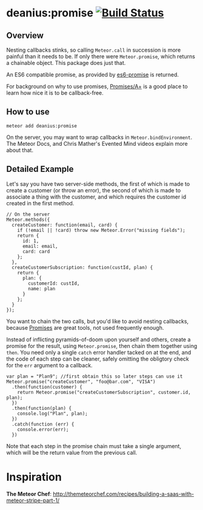 # deanius:promise [![Build Status](https://secure.travis-ci.org/deanius/deanius-meteor-promise.png?branch=master)](https://travis-ci.org/deanius/deanius-meteor-promise)

## Overview
Nesting callbacks stinks, so calling `Meteor.call` in succession is more painful than it needs to be. If only there were `Meteor.promise`, which returns a chainable object. This package does just that.

An ES6 compatible promise, as provided by [es6-promise](https://github.com/jakearchibald/es6-promise) is returned.

For background on why to use promises, [Promises/A+](https://promisesaplus.com/)
is a good place to learn how nice it is to be callback-free.

## How to use

    meteor add deanius:promise

On the server, you may want to wrap callbacks in `Meteor.bindEnvironment`.
The Meteor Docs, and Chris Mather's Evented Mind videos explain more about that.

## Detailed Example

Let's say you have two server-side methods, the first of which is made to create a customer (or throw an error),
the second of which is made to associate a thing with the customer, and which requires the customer id created in the first method.

```
// On the server
Meteor.methods({
  createCustomer: function(email, card) {
    if (!email || !card) throw new Meteor.Error("missing fields");
    return {
      id: 1,
      email: email,
      card: card
    };
  },
  createCustomerSubscription: function(custId, plan) {
    return {
      plan: {
        customerId: custId,
        name: plan
      }
    };
  }
});

```

You want to chain the two calls, but you'd like to avoid nesting callbacks, because [Promises](http://api.jquery.com/deferred.then/) are great tools, not used frequently enough.

Instead of inflicting pyramids-of-doom upon yourself and others, create a promise for the result, using `Meteor.promise`, then chain them together using `then`. You need only a single `catch` error handler tacked on at the end, and the code of each step can be cleaner, safely omitting the obligtory check for the `err` argument to a callback.


```
var plan = "Plan9"; //first obtain this so later steps can use it
Meteor.promise("createCustomer", "foo@bar.com", "VISA")
  .then(function(customer) {
    return Meteor.promise("createCustomerSubscription", customer.id, plan);
  })
  .then(function(plan) {
    console.log("Plan", plan);
  })
  .catch(function (err) {
    console.error(err);
  })

```

Note that each step in the promise chain must take a single argument, which will
be the return value from the previous call.

# Inspiration
**The Meteor Chef**: http://themeteorchef.com/recipes/building-a-saas-with-meteor-stripe-part-1/
